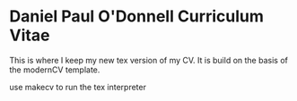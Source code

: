 # Daniel Paul O'Donnell Curriculum Vitae
This is where I keep my new tex version of my CV. It is build on the basis of the modernCV template.

use makecv to run the tex interpreter

